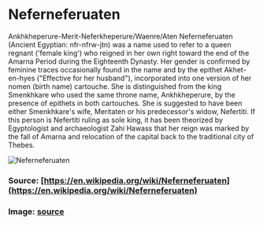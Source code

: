 # Neferneferuaten

Ankhkheperure-Merit-Neferkheperure/Waenre/Aten Neferneferuaten (Ancient Egyptian: nfr-nfrw-jtn) was a name used to refer to a queen regnant ('female king') who reigned in her own right toward the end of the Amarna Period during the Eighteenth Dynasty. Her gender is confirmed by feminine traces occasionally found in the name and by the epithet Akhet-en-hyes ("Effective for her husband"), incorporated into one version of her nomen (birth name) cartouche. She is distinguished from the king Smenkhkare who used the same throne name, Ankhkheperure, by the presence of epithets in both cartouches. She is suggested to have been either Smenkhkare's wife, Meritaten or his predecessor's widow, Nefertiti. If this person is Nefertiti ruling as sole king, it has been theorized by Egyptologist and archaeologist Zahi Hawass that her reign was marked by the fall of Amarna and relocation of the capital back to the traditional city of Thebes.

![Neferneferuaten](https://c8.alamy.com/comp/T125WJ/caracas-dtto-capital-venezuela-26-05-2012neferneferuaten-nefertiti-egyptian-queen-museum-of-fine-arts-museo-de-bellas-artes-caracas-T125WJ.jpg)

### Source: [https://en.wikipedia.org/wiki/Neferneferuaten](https://en.wikipedia.org/wiki/Neferneferuaten)

### Image: [source](https://c8.alamy.com/comp/T125WJ/caracas-dtto-capital-venezuela-26-05-2012neferneferuaten-nefertiti-egyptian-queen-museum-of-fine-arts-museo-de-bellas-artes-caracas-T125WJ.jpg)
